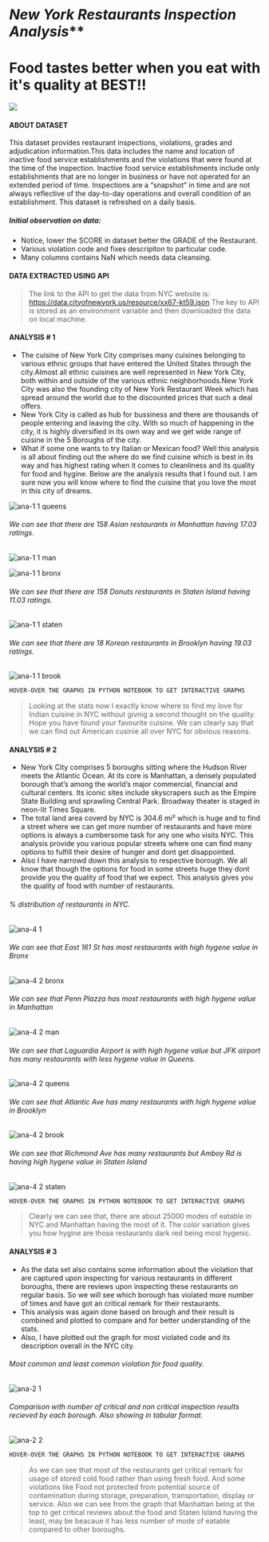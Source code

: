 # *******New York Restaurants Inspection Analysis*********
# Food tastes better when you eat with it's quality at BEST!!

[![](https://cldup.com/dTxpPi9lDf.thumb.png)](http://sumeetusturge.com)

#### ABOUT DATASET
This dataset provides restaurant inspections, violations, grades and adjudication information.This data includes the name and location of inactive food service establishments and the violations that were found at the time of the inspection. Inactive food service establishments include only establishments that are no longer in business or have not operated for an extended period of time. Inspections are a “snapshot” in time and are not always reflective of the day-to-day operations and overall condition of an establishment. This dataset is refreshed on a daily basis.

##### Initial observation on data:
  - Notice, lower the SCORE in dataset better the GRADE of the Restaurant.
  - Various violation code and fixes descripiton to particular code.
  - Many columns contains NaN which needs data cleansing.


#### DATA EXTRACTED USING API
>The link to the API to get the data from NYC website is:
>https://data.cityofnewyork.us/resource/xx67-kt59.json
The key to API is stored as an environment variable and then downloaded the data on local machine.

#### ANALYSIS # 1

* The cuisine of New York City comprises many cuisines belonging to various ethnic groups that have entered the United States through the city.Almost all ethnic cuisines are well represented in New York City, both within and outside of the various ethnic neighborhoods.New York City was also the founding city of New York Restaurant Week which has spread around the world due to the discounted prices that such a deal offers.
* New York City is called as hub for bussiness and there are thousands of people  entering and leaving the city. With so much of happening in the city, it is highly diversified in its own way and we get wide range of cuisine in the 5 Boroughs of the city.
* What if some one wants to try Italian or Mexican food? Well this analysis is all about finding out the where do we find cuisine which is best in its way and has highest rating when it comes to cleanliness and its quality for food and hygine. Below are the analysis results that I found out. I am sure now you will know where to find the cuisine that you love the most in this city of dreams. 

![ana-1 1 queens](https://cloud.githubusercontent.com/assets/25045818/25300449/a8d27180-26dd-11e7-8634-048f48585d83.JPG)

###### We can see that there are 158 Asian restaurants in Manhattan having 17.03 ratings.

![ana-1 1 man](https://cloud.githubusercontent.com/assets/25045818/25300459/e2964fa4-26dd-11e7-80ee-64df896fb5f7.JPG)

![ana-1 1 bronx](https://cloud.githubusercontent.com/assets/25045818/25300460/e296bf02-26dd-11e7-9afd-1ba16156979b.JPG)
###### We can see that there are 158 Donuts restaurants in Staten Island having 11.03 ratings.
![ana-1 1 staten](https://cloud.githubusercontent.com/assets/25045818/25300462/e29843cc-26dd-11e7-90f9-5d87c03122ad.JPG)
###### We can see that there are 18 Korean restaurants in Brooklyn having 19.03 ratings.
![ana-1 1 brook](https://cloud.githubusercontent.com/assets/25045818/25300461/e297c78a-26dd-11e7-85ff-2ab7af93063f.JPG)

```sh
HOVER-OVER THE GRAPHS IN PYTHON NOTEBOOK TO GET INTERACTIVE GRAPHS
```

>Looking at the stats now I exactly know where to find my love for Indian cuisine in NYC without givnig a second thought on the quality. Hope you have found your favourite cuisine. We can clearly say that we can find out American cusinie all over NYC for obvious reasons.

#### ANALYSIS # 2

* New York City comprises 5 boroughs sitting where the Hudson River meets the Atlantic Ocean. At its core is Manhattan, a densely populated borough that’s among the world’s major commercial, financial and cultural centers. Its iconic sites include skyscrapers such as the Empire State Building and sprawling Central Park. Broadway theater is staged in neon-lit Times Square.
* The total land area coverd by NYC is 304.6 mi² which is huge and to find a street where we can get more number of restaurants and have more options is always a cumbersome task for any one who visits NYC. This analysis provide you various popular streets where one can find many options to fulfill their desire of hunger and dont get disappointed.
* Also I have narrowd down this analysis to respective borough. We all know that though the options for food in some streets huge they dont provide you the quality of food that we expect. This analysis gives you the quality of food with number of restaurants.
###### %  distribution of restaurants in NYC.
![ana-4 1](https://cloud.githubusercontent.com/assets/25045818/25300475/3e03b0fc-26de-11e7-8d86-a88a30f8fe81.JPG)
###### We can see that East 161 St has most restaurants with high hygene value in Bronx
![ana-4 2 bronx](https://cloud.githubusercontent.com/assets/25045818/25300474/3e035f8a-26de-11e7-82df-d625e0b03613.JPG)
###### We can see that Penn Plazza has most restaurants with high hygene value in Manhattan
![ana-4 2 man](https://cloud.githubusercontent.com/assets/25045818/25300478/3e04a3ae-26de-11e7-9922-8857cd2762e6.JPG)
###### We can see that Laguardia Airport is with high hygene value but JFK airport has many restaurants with less hygene value in Queens.
![ana-4 2 queens](https://cloud.githubusercontent.com/assets/25045818/25300473/3e0353a0-26de-11e7-81bb-db47a6538d62.JPG)
###### We can see that Atlantic Ave has many restaurants with high hygene value in Brooklyn
![ana-4 2 brook](https://cloud.githubusercontent.com/assets/25045818/25300476/3e04058e-26de-11e7-8845-5cc98216e4b3.JPG)
###### We can see that Richmond Ave has many restaurants but Amboy Rd is having high hygene value in Staten Island
![ana-4 2 staten](https://cloud.githubusercontent.com/assets/25045818/25300477/3e0411fa-26de-11e7-9c02-21439a77f71c.JPG)

```sh
HOVER-OVER THE GRAPHS IN PYTHON NOTEBOOK TO GET INTERACTIVE GRAPHS
```

>Clearly we can see that, there are about 25000 modes of eatable in NYC and Manhattan having the most of it. The color variation gives you how hygine are those restaurants dark red being most hygenic. 

#### ANALYSIS # 3

* As the data set also contains some information about the violation that are captured upon inspecting for various restaurants in different boroughs, there are reviews upon inspecting these restaurants on regular basis. So we will see which borough has violated more number of times and have got an critical remark for their restaurants.
* This analysis was again done based on brough and their result is combined and plotted to compare and for better understanding of the stats. 
* Also, I have plotted out the graph for most violated code and its description overall in the NYC city.
###### Most common and least common violation for food quality.
![ana-2 1](https://cloud.githubusercontent.com/assets/25045818/25300481/5dc81d38-26de-11e7-89bb-a35ee282a8ee.JPG)
###### Comparison with number of critical and non critical inspection results recieved by each borough. Also showing in tabular format.
![ana-2 2](https://cloud.githubusercontent.com/assets/25045818/25300480/5dc7f79a-26de-11e7-8304-6c046c4cd108.JPG)

```sh
HOVER-OVER THE GRAPHS IN PYTHON NOTEBOOK TO GET INTERACTIVE GRAPHS
```

>As we can see that most of the restaurants get critical remark for usage of stored cold food rather than using fresh food. And some violations like Food not protected from potential source of contamination during storage, preparation, transportation, display or service.
Also we can see from the graph that Manhattan being at the top to get critical reviews about the food and Staten Island having the least, may be beacaue it has less number of mode of eatable compared to other boroughs.

